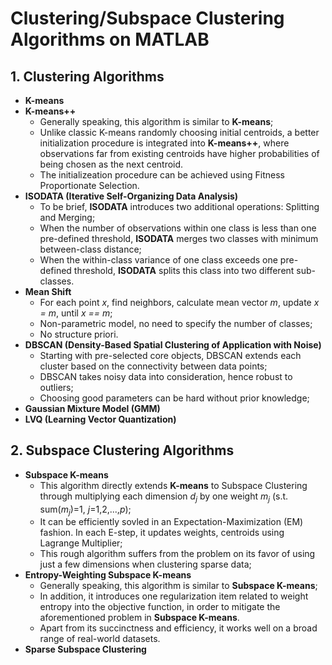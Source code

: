 # Clustering/Subspace Clustering Algorithms on MATLAB

## 1. Clustering Algorithms
- **K-means**
- **K-means++**
    - Generally speaking, this algorithm is similar to **K-means**;
    - Unlike classic K-means randomly choosing initial centroids, a better initialization procedure is integrated into **K-means++**, where observations far from existing centroids have higher probabilities of being chosen as the next centroid.
    - The initializeation procedure can be achieved using Fitness Proportionate Selection.
- **ISODATA (Iterative Self-Organizing Data Analysis)**
    - To be brief, **ISODATA** introduces two additional operations: Splitting and Merging;
    - When the number of observations within one class is less than one pre-defined threshold, **ISODATA** merges two classes with minimum between-class distance; 
    - When the within-class variance of one class exceeds one pre-defined threshold, **ISODATA** splits this class into two different sub-classes.
- **Mean Shift**
	- For each point *x*, find neighbors, calculate mean vector *m*, update *x = m*, until *x == m*;
	- Non-parametric model, no need to specify the number of classes;
	- No structure priori.
- **DBSCAN (Density-Based Spatial Clustering of Application with Noise)**
	- Starting with pre-selected core objects, DBSCAN extends each cluster based on the connectivity between data points;
	- DBSCAN takes noisy data into consideration, hence robust to outliers;
	- Choosing good parameters can be hard without prior knowledge;
- **Gaussian Mixture Model (GMM)**
- **LVQ (Learning Vector Quantization)**

## 2. Subspace Clustering Algorithms
- **Subspace K-means**
    - This algorithm directly extends **K-means** to Subspace Clustering through multiplying each dimension *d<sub>j</sub>* by one weight *m<sub>j</sub>* (s.t. sum(*m<sub>j</sub>*)=1, *j*=1,2,...,*p*);
    - It can be efficiently sovled in an Expectation-Maximization (EM) fashion. In each E-step, it updates weights, centroids using Lagrange Multiplier;
    - This rough algorithm suffers from the problem on its favor of using just a few dimensions when clustering sparse data;
- **Entropy-Weighting Subspace K-means**
    - Generally speaking, this algorithm is similar to **Subspace K-means**;
    - In addition, it introduces one regularization item related to weight entropy into the objective function, in order to mitigate the aforementioned problem in **Subspace K-means**.
    - Apart from its succinctness and efficiency, it works well on a broad range of real-world datasets.
- **Sparse Subspace Clustering**




